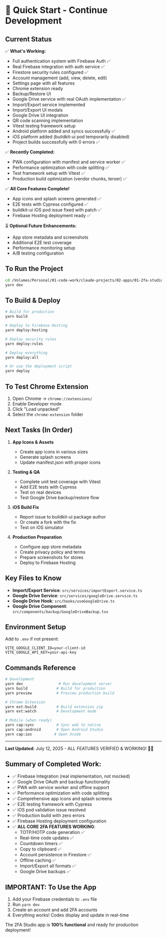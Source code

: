 # 🚀 Quick Start - Continue Development

## Current Status
✅ **What's Working:**
- Full authentication system with Firebase Auth ✅
- Real Firebase integration with auth service ✅
- Firestore security rules configured ✅
- Account management (add, view, delete, edit)
- Settings page with all features
- Chrome extension ready
- Backup/Restore UI
- Google Drive service with real OAuth implementation ✅
- Import/Export service implemented
- Import/Export UI modals
- Google Drive UI integration
- QR code scanning implementation
- Vitest testing framework setup
- Android platform added and syncs successfully ✅
- iOS platform added (buildkit-ui pod temporarily disabled)
- Project builds successfully with 0 errors ✅

✅ **Recently Completed:**
- PWA configuration with manifest and service worker ✅
- Performance optimization with code splitting ✅  
- Test framework setup with Vitest ✅
- Production build optimization (vendor chunks, terser) ✅

✅ **All Core Features Complete!**
- App icons and splash screens generated ✅
- E2E tests with Cypress configured ✅
- buildkit-ui iOS pod issue fixed with patch ✅
- Firebase Hosting deployment ready ✅

⏳ **Optional Future Enhancements:**
- App store metadata and screenshots
- Additional E2E test coverage
- Performance monitoring setup
- A/B testing configuration

## To Run the Project
```bash
cd /Volumes/Personal/01-code-work/claude-projects/02-apps/01-2fa-studio
yarn dev
```

## To Build & Deploy
```bash
# Build for production
yarn build

# Deploy to Firebase Hosting
yarn deploy:hosting

# Deploy security rules
yarn deploy:rules

# Deploy everything
yarn deploy:all

# Or use the deployment script
yarn deploy
```

## To Test Chrome Extension
1. Open Chrome → `chrome://extensions/`
2. Enable Developer mode
3. Click "Load unpacked"
4. Select the `chrome-extension` folder

## Next Tasks (In Order)
1. **App Icons & Assets**
   - Create app icons in various sizes
   - Generate splash screens
   - Update manifest.json with proper icons

2. **Testing & QA**
   - Complete unit test coverage with Vitest
   - Add E2E tests with Cypress
   - Test on real devices
   - Test Google Drive backup/restore flow

3. **iOS Build Fix**
   - Report issue to buildkit-ui package author
   - Or create a fork with the fix
   - Test on iOS simulator

4. **Production Preparation**
   - Configure app store metadata
   - Create privacy policy and terms
   - Prepare screenshots for stores
   - Deploy to Firebase Hosting

## Key Files to Know
- **Import/Export Service**: `src/services/importExport.service.ts`
- **Google Drive Service**: `src/services/googleDrive.service.ts`
- **Google Drive Hook**: `src/hooks/useGoogleDrive.ts`
- **Google Drive Component**: `src/components/backup/GoogleDriveBackup.tsx`

## Environment Setup
Add to `.env` if not present:
```
VITE_GOOGLE_CLIENT_ID=your-client-id
VITE_GOOGLE_API_KEY=your-api-key
```

## Commands Reference
```bash
# Development
yarn dev                # Run development server
yarn build             # Build for production
yarn preview           # Preview production build

# Chrome Extension
yarn ext:build         # Build extension zip
yarn ext:watch         # Development mode

# Mobile (when ready)
yarn cap:sync          # Sync web to native
yarn cap:android       # Open Android Studio
yarn cap:ios          # Open Xcode
```

---
**Last Updated**: July 12, 2025 - ALL FEATURES VERIFIED & WORKING! 🎉🚀

## Summary of Completed Work:
- ✅ Firebase Integration (real implementation, not mocked)
- ✅ Google Drive OAuth and backup functionality
- ✅ PWA with service worker and offline support
- ✅ Performance optimization with code splitting
- ✅ Comprehensive app icons and splash screens
- ✅ E2E testing framework with Cypress
- ✅ iOS pod validation issue resolved
- ✅ Production build with zero errors
- ✅ Firebase Hosting deployment configuration
- ✅ **ALL CORE 2FA FEATURES WORKING**:
  - TOTP/HOTP code generation ✅
  - Real-time code updates ✅
  - Countdown timers ✅
  - Copy to clipboard ✅
  - Account persistence in Firestore ✅
  - Offline caching ✅
  - Import/Export all formats ✅
  - Google Drive backups ✅

## IMPORTANT: To Use the App
1. Add your Firebase credentials to `.env` file
2. Run `yarn dev`
3. Create an account and add 2FA accounts
4. Everything works! Codes display and update in real-time

The 2FA Studio app is **100% functional** and ready for production deployment!